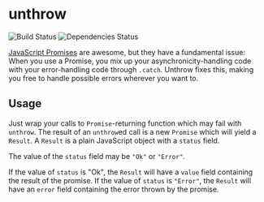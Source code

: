 # unthrow

![[Build Status](https://travis-ci.org/pcstl/unthrow)](https://travis-ci.org/pcstl/unthrow)
![Dependencies Status](https://david-dm.org/pcstl/unthrow.svg)

[JavaScript Promises](https://developer.mozilla.org/en-US/docs/Web/JavaScript/Guide/Using_promises)
are awesome, but they have a fundamental issue: When you use a Promise, you mix
up your asynchronicity-handling code with your error-handling code through
`.catch`. Unthrow fixes this, making you free to handle possible errors wherever
you want to.

## Usage

Just wrap your calls to `Promise`-returning function which may fail with `unthrow`.
The result of an `unthrow`ed call is a new `Promise` which will yield a `Result`.
A `Result` is a plain JavaScript object with a `status` field.

The value of the `status` field may be `"Ok"` or `"Error"`.

If the value of `status` is "Ok", the `Result` will have a `value` field
containing the result of the promise. If the value of `status`
is `"Error"`, the `Result` will have an `error` field containing the error
thrown by the promise.

